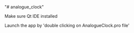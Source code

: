 "# analogue_clock" 

Make sure Qt IDE installed

Launch the app by 'double clicking on AnalogueClock.pro file'
